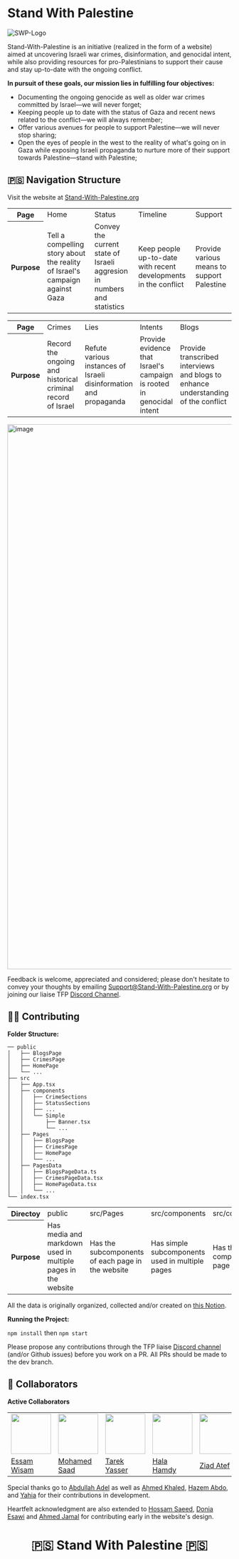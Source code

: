 # Stand With Palestine 
![SWP-Logo](https://github.com/PalestinianVoices/Stand-With-Palestine/assets/49572294/1076c7a8-effc-4617-8b32-25f9b9920fd3)

Stand-With-Palestine is an initiative (realized in the form of a website) aimed at uncovering Israeli war crimes, disinformation, and genocidal intent, while also providing resources for pro-Palestinians to support their cause and stay up-to-date with the ongoing conflict. 

**In pursuit of these goals, our mission lies in fulfilling four objectives:**

- Documenting the ongoing genocide as well as older war crimes committed by Israel—we will never forget;
- Keeping people up to date with the status of Gaza and recent news related to the conflict—we will always remember;
- Offer various avenues for people to support Palestine—we will never stop sharing;
- Open the eyes of people in the west to the reality of what's going on in Gaza while exposing Israeli propaganda to nurture more of their support towards Palestine—stand with Palestine;

## 🇵🇸 Navigation Structure

Visit the website at [Stand-With-Palestine.org](https://Stand-With-Palestine.org)

<table>
  <tr>
    <th>Page</th>
    <td>Home</td>
    <td>Status</td>
    <td>Timeline</td>
    <td>Support</td>
  </tr>
  <tr>
    <th>Purpose</th>
    <td>Tell a compelling story about the reality of Israel's campaign against Gaza</td>
    <td>Convey the current state of Israeli aggresion in numbers and statistics</td>
    <td>Keep people up-to-date with recent developments in the conflict</td>
    <td>Provide various means to support Palestine</td>
  </tr>
</table>

<table>
  <tr>
    <th>Page</th>
    <td>Crimes</td>
    <td>Lies</td>
    <td>Intents</td>
    <td>Blogs</td>
  </tr>
  <tr>
    <th>Purpose</th>
    <td>Record the ongoing and historical criminal record of Israel</td>
    <td>Refute various instances of Israeli disinformation and propaganda</td>
    <td>Provide evidence that Israel's campaign is rooted in genocidal intent</td>
    <td>Provide transcribed interviews and blogs to enhance understanding of the conflict</td>
  </tr>
</table>

<img width="1223" alt="image" src="https://github.com/PalestinianVoices/Stand-With-Palestine/assets/49572294/9686dc63-866d-4ee5-99f1-20d321f6922b">

Feedback is welcome, appreciated and considered; please don't hesitate to convey your thoughts by emailing Support@Stand-With-Palestine.org or by joining our liaise TFP [Discord Channel](https://techforpalestine.org/discord-invite).

## 🤝🏻 Contributing

**Folder Structure:**

```
── public                             
│   ├── BlogsPage
│   ├── CrimesPage
│   ├── HomePage
│   └── ...
├── src
│   ├── App.tsx
│   ├── components                   
│   │   ├── CrimeSections
│   │   ├── StatusSections
│   │   ├── ...
│   │   └── Simple                   
│   │       ├── Banner.tsx
│   │       └── ...                   
│   ├── Pages                       
│   │   ├── BlogsPage
│   │   ├── CrimesPage
│   │   ├── HomePage
│   │   └── ...
│   ├── PagesData                   
│   │   ├── BlogsPageData.ts
│   │   ├── CrimesPageData.tsx
│   │   ├── HomePageData.tsx
│   │   └── ...
└── index.tsx
```
<table>
  <tr>
    <th>Directoy</th>
    <td>public</td>
    <td>src/Pages</td>
    <td>src/components</td>
    <td>src/components/simple</td>
    <td>src/PagesData</td>
  </tr>
  <tr>
    <th>Purpose</th>
    <td>Has media and markdown used in multiple pages in the website</td>
    <td>Has the subcomponents of each page in the website</td>
    <td>Has simple subcomponents used in multiple pages</td>
    <td>Has the page component of each page in the website</td>
    <td>Has the data to be displayed in each page in the website in JSON format.</td>
  </tr>
</table>

All the data is originally organized, collected and/or created on [this Notion](https://bitter-makemake-e46.notion.site/Crimes-Radar-764af76f065b45019bd5f4bd205f7961).

**Running the Project:**

`npm install` then `npm start`

Please propose any contributions through the TFP liaise [Discord channel](https://techforpalestine.org/discord-invite) (and/or Github issues) before you work on a PR. All PRs should be made to the dev branch.

## 👥 Collaborators

**Active Collaborators**
<table>
  <tr>
    <td><a href="https://github.com/EssamWisam"><img src="https://github.com/EssamWisam.png" width="90px;"/><br /></a></td>
    <td><a href="https://github.com/Muhammad-saad-2000"><img src="https://github.com/Muhammad-saad-2000.png" width="90px;"/><br /></a></td>
    <td><a href="https://github.com/KnockerPulsar"><img src="https://github.com/KnockerPulsar.png" width="90px;"/><br /></a></td>
    <td><a href="https://github.com/Halahamdy22"><img src="https://github.com/Halahamdy22.png" width="90px;"/><br /></a></td>
    <td><a href="https://github.com/ziad-atef"><img src="https://github.com/ziad-atef.png" width="90px;"/><br /></a></td>
  </tr>
  <tr>
    <td><a href="https://github.com/EssamWisam">Essam Wisam</a></td>
    <td><a href="https://github.com/Muhammad-saad-2000">Mohamed Saad</a></td>
    <td><a href="https://github.com/KnockerPulsar">Tarek Yasser</a></td>
    <td><a href="https://github.com/Halahamdy22">Hala Hamdy</a></td>
    <td><a href="https://github.com/ziad-atef">Ziad Atef</a></td>
  </tr>
</table>

Special thanks go to [Abdullah Adel](https://github.com/abdullahalshawafi) as well as [Ahmed Khaled](https://github.com/AhmedKhaled590), [Hazem Abdo](https://github.com/HazemAbdo), and [Yahia](https://github.com/yahia3200) for their contributions in development. 

Heartfelt acknowledgment are also extended to  [Hossam Saeed](https://github.com/hoskillua), [Donia Esawi](https://github.com/DoniaEsawi) and [Ahmed Jamal](https://github.com/AhmadJamal01) for contributing early in the website's design.

<h1 align="center"> 🇵🇸 Stand With Palestine 🇵🇸 </h1>




